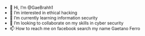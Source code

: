 - 👋 Hi, I’m @GaeBrahh1
- 👀 I’m interested in ethical hacking
- 🌱 I’m currently learning information security
- 💞️ I’m looking to collaborate on my skills in cyber security
- 📫 How to reach me on facebook search my name Gaetano Ferro

<!---
GaeBrahh1/GaeBrahh1 is a ✨ special ✨ repository because its `README.md` (this file) appears on your GitHub profile.
You can click the Preview link to take a look at your changes.
--->
